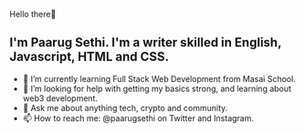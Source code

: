 Hello there👋

## I'm Paarug Sethi. I'm a writer skilled in English, Javascript, HTML and CSS.

- 🌱 I’m currently learning Full Stack Web Development from Masai School.
- 🤔 I’m looking for help with getting my basics strong, and learning about web3 development.
- 💬 Ask me about anything tech, crypto and community.
- 📫 How to reach me: @paarugsethi on Twitter and Instagram.
